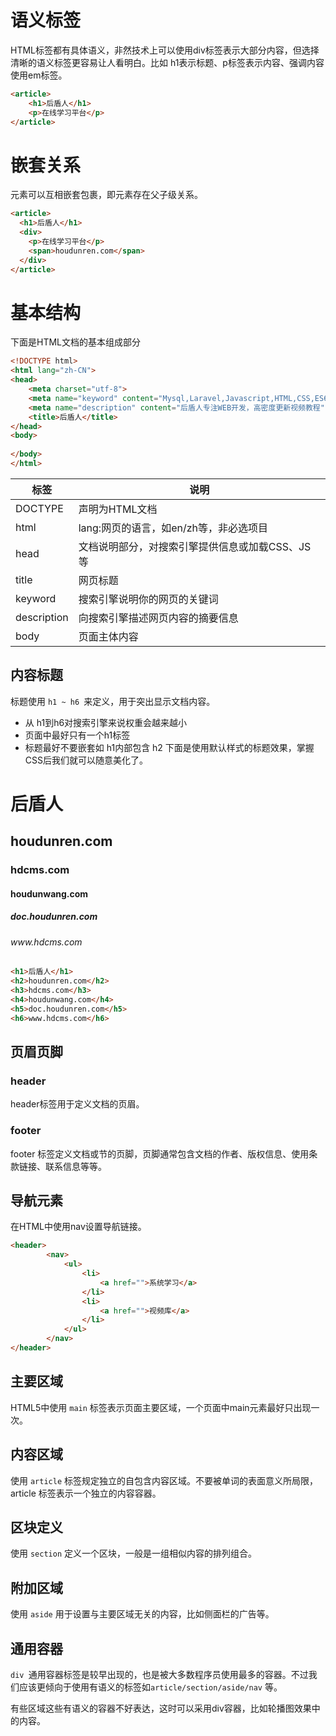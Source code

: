 # 语义标签
HTML标签都有具体语义，非然技术上可以使用div标签表示大部分内容，但选择清晰的语义标签更容易让人看明白。比如 h1表示标题、p标签表示内容、强调内容使用em标签。

```html
<article>
	<h1>后盾人</h1>
	<p>在线学习平台</p>
</article>
```

# 嵌套关系
元素可以互相嵌套包裹，即元素存在父子级关系。

```html
<article>
  <h1>后盾人</h1>
  <div>
    <p>在线学习平台</p>
    <span>houdunren.com</span>
  </div>
</article>
```
# 基本结构
下面是HTML文档的基本组成部分
```html
<!DOCTYPE html>
<html lang="zh-CN">
<head>
    <meta charset="utf-8">
    <meta name="keyword" content="Mysql,Laravel,Javascript,HTML,CSS,ES6,TYPESCRIPT,后盾人,后盾人教程" />
    <meta name="description" content="后盾人专注WEB开发，高密度更新视频教程" />
    <title>后盾人</title>
</head>
<body>
   
</body>
</html>
```

标签	|说明
--|--
DOCTYPE	|声明为HTML文档
html	|lang:网页的语言，如en/zh等，非必选项目
head	|文档说明部分，对搜索引擎提供信息或加载CSS、JS等
title	|网页标题
keyword	|搜索引擎说明你的网页的关键词
description	|向搜索引擎描述网页内容的摘要信息
body	|页面主体内容

## 内容标题
标题使用 `h1 ~ h6 `来定义，用于突出显示文档内容。
- 从 h1到h6对搜索引擎来说权重会越来越小
- 页面中最好只有一个h1标签
- 标题最好不要嵌套如 h1内部包含 h2
下面是使用默认样式的标题效果，掌握CSS后我们就可以随意美化了。
<h1>后盾人</h1>
<h2>houdunren.com</h2>
<h3>hdcms.com</h3>
<h4>houdunwang.com</h4>
<h5>doc.houdunren.com</h5>
<h6>www.hdcms.com</h6>

```html
<h1>后盾人</h1>
<h2>houdunren.com</h2>
<h3>hdcms.com</h3>
<h4>houdunwang.com</h4>
<h5>doc.houdunren.com</h5>
<h6>www.hdcms.com</h6>
```

## 页眉页脚
### header
header标签用于定义文档的页眉。
### footer
footer 标签定义文档或节的页脚，页脚通常包含文档的作者、版权信息、使用条款链接、联系信息等等。

## 导航元素
在HTML中使用nav设置导航链接。
```html
<header>
        <nav>
            <ul>
                <li>
                    <a href="">系统学习</a>
                </li>
                <li>
                    <a href="">视频库</a>
                </li>
            </ul>
        </nav>
</header>
```

## 主要区域
HTML5中使用 `main` 标签表示页面主要区域，一个页面中main元素最好只出现一次。


## 内容区域
使用 `article` 标签规定独立的自包含内容区域。不要被单词的表面意义所局限，article 标签表示一个独立的内容容器。

## 区块定义
使用 `section` 定义一个区块，一般是一组相似内容的排列组合。
## 附加区域
使用 `aside` 用于设置与主要区域无关的内容，比如侧面栏的广告等。

## 通用容器
`div `通用容器标签是较早出现的，也是被大多数程序员使用最多的容器。不过我们应该更倾向于使用有语义的标签如`article/section/aside/nav` 等。


有些区域这些有语义的容器不好表达，这时可以采用div容器，比如轮播图效果中的内容。